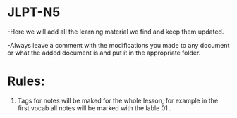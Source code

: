 
# JLPT-N5

-Here we will add all the learning material we find and keep them updated.

-Always leave a comment with the modifications you made to any document or what the added document is and put it in the appropriate folder.


# Rules:
1. Tags for notes will be maked for the whole lesson, for example in the first vocab all notes will be marked with the lable 01 .
